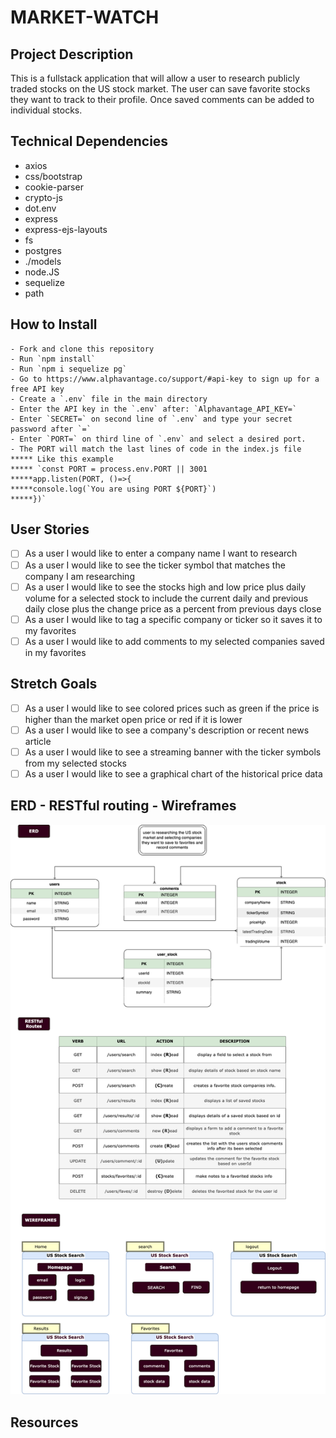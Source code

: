 # MARKET-WATCH

## Project Description

This is a fullstack application that will allow a user to research publicly traded stocks on the US stock market. The user can save favorite stocks they want to track to their profile. Once saved comments can be added to individual stocks.

## Technical Dependencies
- axios
- css/bootstrap
- cookie-parser
- crypto-js
- dot.env
- express
- express-ejs-layouts
- fs
- postgres
- ./models
- node.JS
- sequelize
- path

## How to Install 
    - Fork and clone this repository
    - Run `npm install`
    - Run `npm i sequelize pg`
    - Go to https://www.alphavantage.co/support/#api-key to sign up for a free API key
    - Create a `.env` file in the main directory
    - Enter the API key in the `.env` after: `Alphavantage_API_KEY=`
    - Enter `SECRET=` on second line of `.env` and type your secret password after `=`
    - Enter `PORT=` on third line of `.env` and select a desired port.
    - The PORT will match the last lines of code in the index.js file 
    ***** Like this example 
    ***** `const PORT = process.env.PORT || 3001
    *****app.listen(PORT, ()=>{
    *****console.log(`You are using PORT ${PORT}`)
    *****})`


## User Stories
- [ ] As a user I would like to enter a company name I want to research
- [ ] As a user I would like to see the ticker symbol that matches the company I am researching
- [ ] As a user I would like to see the stocks high and low price plus daily volume for a selected stock to include the current daily and previous daily close plus the change price as a percent from previous days close
- [ ] As a user I would like to tag a specific company or ticker so it saves it to my favorites
- [ ] As a user I would like to add comments to my selected companies saved in my favorites

## Stretch Goals
- [ ] As a user I would like to see colored prices such as green if the price is higher than the market open price or red if it is lower
- [ ] As a user I would like to see a company's description or recent news article
- [ ] As a user I would like to see a streaming banner with the ticker symbols from my selected stocks
- [ ] As a user I would like to see a graphical chart of the historical price data

## ERD - RESTful routing - Wireframes
![add erd](./ERD.drawio.png)

## Resources
